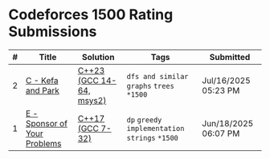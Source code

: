 # Codeforces 1500 Rating Submissions

| # | Title | Solution | Tags | Submitted |
|:-:|-------|----------|------|-----------|
| 2 | [C - Kefa and Park](https://codeforces.com/contest/580/problem/C) | [C++23 (GCC 14-64, msys2)](https://codeforces.com/contest/580/submission/329187558) | `dfs and similar` `graphs` `trees` `*1500` | Jul/16/2025 05:23 PM |
| 1 | [E - Sponsor of Your Problems](https://codeforces.com/contest/2121/problem/E) | [C++17 (GCC 7-32)](https://codeforces.com/contest/2121/submission/325027315) | `dp` `greedy` `implementation` `strings` `*1500` | Jun/18/2025 06:07 PM |